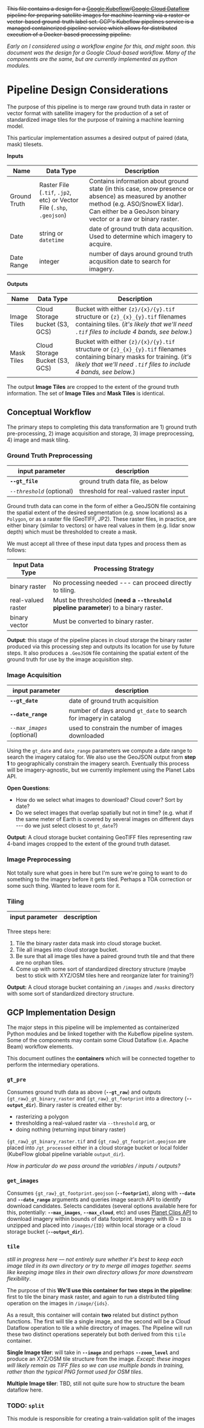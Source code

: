 ~~This file contains a design for a [Google Kubeflow](https://cloud.google.com/blog/products/ai-machine-learning/getting-started-kubeflow-pipelines)/[Google Cloud Dataflow](https://cloud.google.com/dataflow/) pipeline for preparing satellite images for machine learning via a raster or vector-based ground-truth label set. GCP's Kubeflow pipelines service is a managed containerized pipeline service which allows for distributed execution of a Docker-based processing pipeline.~~

_Early on I considered using a workflow engine for this, and might soon. this document was the design for a Google Cloud-based workflow. Many of the components are the same, but are currently implemented as python modules._


# Pipeline Design Considerations

The purpose of this pipeline is to merge raw ground truth data in raster or vector format with satellite imagery for the production of a set of standardized image tiles for the purpose of training a machine learning model.

This particular implementation assumes a desired output of paired (data, mask) tilesets.


**Inputs**

| Name | Data Type | Description |   
| ---- | --------- | ----------- |
| Ground Truth | Raster File (`.tif`, `.jp2`, etc) or Vector File (`.shp`, `.geojson`) | Contains information about ground state (in this case, snow presence or absence) as measured by another method (e.g. ASO/SnowEX lidar). Can either be a GeoJson binary vector or a raw or binary raster.
| Date | string or `datetime` | date of ground truth data acqusition. Used to determine which imagery to acquire.|
| Date Range | integer | number of days around ground truth acqusition date to search for imagery.

**Outputs**

| Name | Data Type | Description |
| ---- | -----     | ----        |
| Image Tiles | Cloud Storage bucket (S3, GCS) | Bucket with either `{z}/{x}/{y}.tif` structure or `{z}_{x}_{y}.tif` filenames containing tiles. (_it's likely that we'll need `.tif` files to include 4 bands, see below._)|
| Mask Tiles | Cloud Storage Bucket (S3, GCS) | Bucket with either `{z}/{x}/{y}.tif` structure or `{z}_{x}_{y}.tif` filenames containing binary masks for training.  (_it's likely that we'll need `.tif` files to include 4 bands, see below._)|

The output __Image Tiles__ are cropped to the extent of the ground truth information. The set of __Image Tiles__ and __Mask Tiles__ is identical.

## Conceptual Workflow

The primary steps to completing this data transformation are 1) ground truth pre-processing, 2) image acquisition and storage, 3) image preprocessing, 4) image and mask tiling.

### Ground Truth Preprocessing

| input parameter | description |
| ----  | ---- |
| __`--gt_file`__ | ground truth data file, as below|  
|  _`--threshold`_ (optional) | threshold for real-valued raster input|

Ground truth data can come in the form of either a GeoJSON file containing the spatial extent of the desired segmentation (e.g. snow locations) as a `Polygon`, or as a raster file (GeoTIFF, JP2). These raster files, in practice, are either binary (similar to vectors) or have real values in them (e.g. lidar snow depth) which must be thresholded to create a mask.

We must accept all three of these input data types and process them as follows:

| Input Data Type | Processing Strategy |
| ---- | ---- |
| binary raster | No processing needed --- can proceed directly to tiling.  |
| real-valued raster | Must be thresholded (__need a `--threshold` pipeline parameter__) to a binary raster. |
| binary vector | Must be converted to binary raster. |  

__Output__: this stage of the pipeline places in cloud storage the binary raster produced via this processing step and outputs its location for use by future steps. It also produces a `.GeoJSON` file containing the spatial extent of the ground truth for use by the image acquisition step.

### Image Acquisition

| input parameter | description |
| ----  | ---- |
| __`--gt_date`__ | date of ground truth acquisition |
| __`--date_range`__ | number of days around `gt_date` to search for imagery in catalog |  
| _`--max_images`_ (optional) | used to constrain the number of images downloaded |

Using the `gt_date` and `date_range` parameters we compute a date range to search the imagery catalog for. We also use the GeoJSON output from __step 1__ to geographically constrain the imagery search. Eventually this process will be imagery-agnostic, but we currently implement using the Planet Labs API.

__Open Questions__:
* How do we select what images to download? Cloud cover? Sort by date?
* Do we select images that overlap spatially but not in time? (e.g. what if the same meter of Earth is covered by several images on different days --- do we just select closest to `gt_date`?)

__Output:__ A cloud storage bucket containing GeoTIFF files representing raw 4-band images cropped to the extent of the ground truth dataset.



### Image Preprocessing

Not totally sure what goes in here but I'm sure we're going to want to do something to the imagery before it gets tiled. Perhaps a TOA correction or some such thing. Wanted to leave room for it.

### Tiling

| input parameter | description |
| ----- | ----- |

Three steps here:

1. Tile the binary raster data mask into cloud storage bucket.
1. Tile all images into cloud storage bucket.
1. Be sure that all image tiles have a paired ground truth tile and that there are no orphan tiles.
1. Come up with some sort of standardized directory structure (maybe best to stick with XYZ/OSM tiles here and reorganize later for training?)

__Output:__ A cloud storage bucket containing an `/images` and `/masks` directory with some sort of standardized directory structure.

## GCP Implementation Design

The major steps in this pipeline will be implemented as containerized Python modules and be linked together with the Kubeflow pipeline system. Some of the components may contain some Cloud Dataflow (i.e. Apache Beam) workflow elements.

This document outlines the __containers__ which will be connected together to perform the intermediary operations.

### `gt_pre`

Consumes ground truth data as above (__`--gt_raw`__) and outputs `{gt_raw}_gt_binary_raster` and `{gt_raw}_gt_footprint` into a directory (__`--output_dir`__). Binary raster is created either by:
* rasterizing a polygon
* thresholding a real-valued raster via `--threshold` arg, or
* doing nothing (returning input binary raster)

`{gt_raw}_gt_binary_raster.tif` and `{gt_raw}_gt_footprint.geojson` are placed into `/gt_processed` either in a cloud storage bucket or local folder (KubeFlow global pipeline variable `output_dir`).

_How in particular do we pass around the variables / inputs / outputs?_

### `get_images`

Consumes `{gt_raw}_gt_footprint.geojson` (__`--footprint`__), along with __`--date`__ and __`--date_range`__ arguments and queries image search API to identify download candidates. Selects candidates (several options available here for this, potentially: __`--max_images`__, __`--max_cloud`__, etc) and uses [Planet Clips API](https://developers.planet.com/docs/api/reference/#tag/Clip-And-Ship) to download imagery within bounds of data footprint. Imagery with ID = `ID` is unzipped and placed into `/images/{ID}` within local storage or a cloud storage bucket (__`--output_dir`__).

### `tile`

_still in progress here –– not entirely sure whether it's best to keep each image tiled in its own directory or try to merge all images together. seems like keeping image tiles in their own directory allows for more downstream flexibility_.

The purpose of this
__We'll use this container for two steps in the pipeline__: first to tile the binary mask raster, and again to run a distributed tiling operation on the images in `/image/{ids}`.

As a result, this container will contain __two__ related but distinct python functions. The first will tile a single image, and the second will be a Cloud Dataflow operation to tile a while directory of images. The Pipeline will run these two distinct operations seperately but both derived from this `tile` container.

__Single Image tiler__: will take in __`--image`__ and perhaps __`--zoom_level`__ and produce an XYZ/OSM tile structure from the image. _Except: these images will likely remain as TIFF files so we can use multiple bands in training, rather than the typical PNG format used for OSM tiles_.

__Multiple Image tiler__: TBD, still not quite sure how to structure the beam dataflow here.

### TODO: `split`

This module is responsible for creating a train-validation split of the images 
